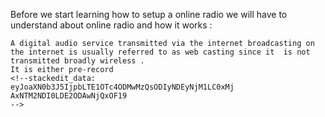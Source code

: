 Before we start learning how to setup a online radio we will have to understand about online radio and how it works :
```
A digital audio service transmitted via the internet broadcasting on the internet is usually referred to as web casting since it  is not transmitted broadly wireless .
It is either pre-record
<!--stackedit_data:
eyJoaXN0b3J5IjpbLTE1OTc4ODMwMzQsODIyNDEyNjM1LC0xMj
AxNTM2NDI0LDE2ODAwNjQxOF19
-->